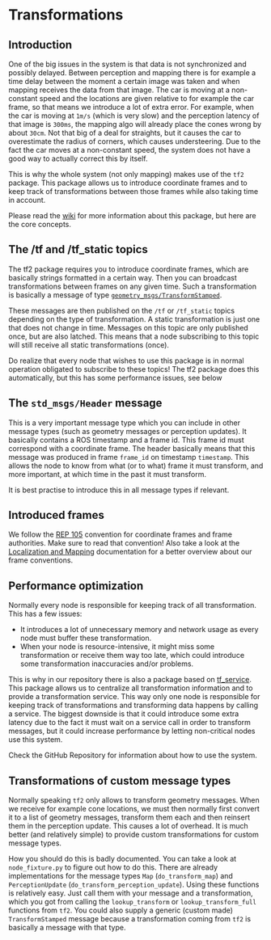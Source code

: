# Transformations

## Introduction

One of the big issues in the system is that data is not synchronized and possibly delayed. Between perception and mapping there is for example a time delay between the moment a certain image was taken and when mapping receives the data from that image. The car is moving at a non-constant speed and the locations are given relative to for example the car frame, so that means we introduce a lot of extra error. For example, when the car is moving at `1m/s` (which is very slow) and the perception latency of that image is `300ms`, the mapping algo will already place the cones wrong by about `30cm`. Not that big of a deal for straights, but it causes the car to overestimate the radius of corners, which causes understeering. Due to the fact the car moves at a non-constant speed, the system does not have a good way to actually correct this by itself. 

This is why the whole system (not only mapping) makes use of the `tf2` package. This package allows us to introduce coordinate frames and to keep track of transformations between those frames while also taking time in account. 

Please read the [wiki](http://wiki.ros.org/tf2) for more information about this package, but here are the core concepts.

## The /tf and /tf_static topics

The tf2 package requires you to introduce coordinate frames, which are basically strings formatted in a certain way. Then you can broadcast transformations between frames on any given time. Such a transformation is basically a message of type [`geometry_msgs/TransformStamped`](http://docs.ros.org/en/noetic/api/geometry_msgs/html/msg/TransformStamped.html). 

These messages are then published on the `/tf` or `/tf_static` topics depending on the type of transformation. A static transformation is just one that does not change in time. Messages on this topic are only published once, but are also latched. This means that a node subscribing to this topic will still receive all static transformations (once).

Do realize that every node that wishes to use this package is in normal operation obligated to subscribe to these topics! The tf2 package does this automatically, but this has some performance issues, see below

## The `std_msgs/Header` message

This is a very important message type which you can include in other message types (such as geometry messages or perception updates). It basically contains a ROS timestamp and a frame id. This frame id must correspond with a coordinate frame. The header basically means that this message was produced in frame `frame_id` on timestamp `timestamp`. This allows the node to know from what (or to what) frame it must transform, and more important, at which time in the past it must transform.

It is best practise to introduce this in all message types if relevant.

## Introduced frames

We follow the [REP 105](https://www.ros.org/reps/rep-0105.html) convention for coordinate frames and frame authorities. Make sure to read that convention! Also take a look at the [Localization and Mapping](/localisation_mapping/) documentation for a better overview about our frame conventions.

## Performance optimization

Normally every node is responsible for keeping track of all transformation. This has a few issues: 
- It introduces a lot of unnecessary memory and network usage as every node must buffer these transformation.
- When your node is resource-intensive, it might miss some transformation or receive them way too late, which could introduce some transformation inaccuracies and/or problems.

This is why in our repository there is also a package based on [tf_service](https://github.com/magazino/tf_service). This package allows us to centralize all transformation information and to provide a transformation service. This way only one node is responsible for keeping track of transformations and transforming data happens by calling a service. The biggest downside is that it could introduce some extra latency due to the fact it must wait on a service call in order to transform messages, but it could increase performance by letting non-critical nodes use this system.

Check the GitHub Repository for information about how to use the system.

## Transformations of custom message types

Normally speaking `tf2` only allows to transform geometry messages. When we receive for example cone locations, we must then normally first convert it to a list of geometry messages, transform them each and then reinsert them in the perception update. This causes a lot of overhead. It is much better (and relatively simple) to provide custom transformations for custom message types.

How you should do this is badly documented. You can take a look at `node_fixture.py` to figure out how to do this. There are already implementations for the message types `Map` (`do_transform_map`) and `PerceptionUpdate` (`do_transform_perception_update`). Using these functions is relatively easy. Just call them with your message and a transformation, which you got from calling the `lookup_transform` or `lookup_transform_full` functions from `tf2`. You could also supply a generic (custom made) `TransformStamped` message because a transformation coming from `tf2` is basically a message with that type. 
